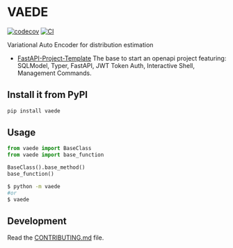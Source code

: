 # VAEDE

[![codecov](https://codecov.io/gh/HeosSacer/VAEDE/branch/main/graph/badge.svg?token=VAEDE_token_here)](https://codecov.io/gh/HeosSacer/VAEDE)
[![CI](https://github.com/HeosSacer/VAEDE/actions/workflows/main.yml/badge.svg)](https://github.com/HeosSacer/VAEDE/actions/workflows/main.yml)

Variational Auto Encoder for distribution estimation

- [FastAPI-Project-Template](https://github.com/rochacbruno/fastapi-project-template/) The base to start an openapi project featuring: SQLModel, Typer, FastAPI, JWT Token Auth, Interactive Shell, Management Commands.

## Install it from PyPI

```bash
pip install vaede
```

## Usage

```py
from vaede import BaseClass
from vaede import base_function

BaseClass().base_method()
base_function()
```

```bash
$ python -m vaede
#or
$ vaede
```

## Development

Read the [CONTRIBUTING.md](CONTRIBUTING.md) file.

